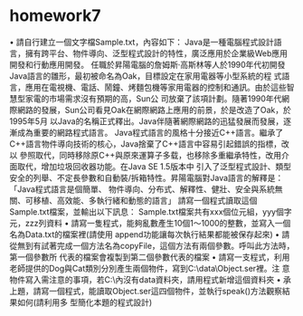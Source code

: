 # homework7
• 請自行建立一個文字檔Sample.txt，內容如下：
Java是一種電腦程式設計語言，擁有跨平台、物件導向、泛型程式設計的特性，廣泛應用於企業級Web應用開發和行動應用開發。
任職於昇陽電腦的詹姆斯·高斯林等人於1990年代初開發Java語言的雛形，最初被命名為Oak，目標設定在家用電器等小型系統的程
式語言，應用在電視機、電話、鬧鐘、烤麵包機等家用電器的控制和通訊。由於這些智慧型家電的市場需求沒有預期的高，Sun公
司放棄了該項計劃。隨著1990年代網際網路的發展，Sun公司看見Oak在網際網路上應用的前景，於是改造了Oak，於1995年5月
以Java的名稱正式釋出。Java伴隨著網際網路的迅猛發展而發展，逐漸成為重要的網路程式語言。
Java程式語言的風格十分接近C++語言。繼承了C++語言物件導向技術的核心，Java捨棄了C++語言中容易引起錯誤的指標，改以
參照取代，同時移除原C++與原來運算子多载，也移除多重繼承特性，改用介面取代，增加垃圾回收器功能。在Java SE 1.5版本中
引入了泛型程式設計、類型安全的列舉、不定長參數和自動裝/拆箱特性。昇陽電腦對Java語言的解釋是：「Java程式語言是個簡單、
物件導向、分布式、解釋性、健壯、安全與系統無關、可移植、高效能、多執行緒和動態的語言」
請寫一個程式讀取這個Sample.txt檔案，並輸出以下訊息：
Sample.txt檔案共有xxx個位元組，yyy個字元，zzz列資料
• 請寫一隻程式，能夠亂數產生10個1～1000的整數，並寫入一個名為Data.txt的檔案裡(請使用
append功能讓每次執行結果都能被保存起來)
• 請從無到有試著完成一個方法名為copyFile，這個方法有兩個參數。呼叫此方法時，第一個參數所
代表的檔案會複製到第二個參數代表的檔案
• 請寫一支程式，利用老師提供的Dog與Cat類別分別產生兩個物件，寫到C:\data\Object.ser裡。注
意物件寫入需注意的事項，若C:\內沒有data資料夾，請用程式新增這個資料夾
• 承上題，請寫一個程式，能讀取Object.ser這四個物件，並執行speak()方法觀察結果如何(請利用多
型簡化本題的程式設計)
